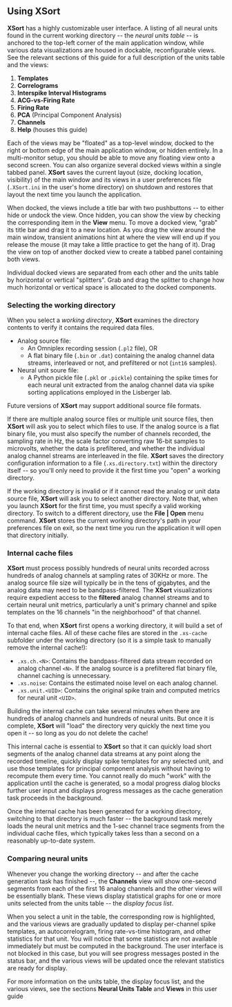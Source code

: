 ## Using XSort

**XSort** has a highly customizable user interface. A listing of all neural units found in the current working
directory -- the _neural units table_ -- is anchored to the top-left corner of the main application window, while
various data visualizations are housed in dockable, reconfigurable views. See the relevant sections of this guide for a
full description of the units table and the views:
1. **Templates**
2. **Correlograms**
3. **Interspike Interval Histograms**
4. **ACG-vs-Firing Rate**
5. **Firing Rate**
6. **PCA** (Principal Component Analysis)
7. **Channels**
8. **Help** (houses this guide)

Each of the views may be "floated" as a top-level window, docked to the right or bottom edge of the main application 
window, or hidden entirely. In a multi-monitor setup, you should be able to move any floating view onto a second screen.
You can also organize several docked views within a single tabbed panel. **XSort** saves the current layout (size,
docking location, visibility) of the main window and its views in a user preferences file (`.XSort.ini` in the user's 
home directory) on shutdown and restores that layout the next time you launch the application.

When docked, the views include a title bar with two pushbuttons -- to either hide or undock the view. Once hidden,
you can show the view by checking the corresponding item in the **View** menu. To move a docked view, "grab" its title
bar and drag it to a new location. As you drag the view around the main window, transient animations hint at where the
view will end up if you release the mouse (it may take a little practice to get the hang of it). Drag the view on top of
another docked view to create a tabbed panel containing both views. 

Individual docked views are separated from each other and the units table by horizontal or vertical "splitters". Grab 
and drag the splitter to change how much horizontal or vertical space is allocated to the docked components.

### Selecting the working directory
When you select a _working directory_, **XSort** examines the directory contents to verify it contains the required 
data files.
- Analog source file:
    - An Omniplex recording session (`.pl2` file), OR 
    - A flat binary file (`.bin` or `.dat`) containing the analog channel data streams, interleaved or not, and
      prefiltered or not (`int16` samples).
- Neural unit soure file:
    - A Python pickle file (`.pkl` or `.pickle`) containing the spike times for each neural unit extracted from the 
      analog channel data via spike sorting applications employed in the Lisberger lab.

Future versions of **XSort** may support additional source file formats.

If there are multiple analog source files or multiple unit source files, then **XSort** will ask you to select which 
files to use. If the analog source is a flat binary file, you must also specify the number of channels recorded, the 
sampling rate in Hz, the scale factor converting raw 16-bit samples to microvolts, whether the data is prefiltered, and 
whether the individual analog channel streams are interleaved in the file. **XSort** saves the directory configuration 
information to a file (`.xs.directory.txt`) within the directory itself -- so you'll only need to provide it the first 
time you "open" a working directory.

If the working directory is invalid or if it cannot read the analog or unit data source file, **XSort** will ask you to
select another directory. Note that, when you launch **XSort** for the first time, you must specify a valid working 
directory. To switch to a different directory, use the **File | Open** menu command. **XSort** stores the current 
working directory's path in your preferences file on exit, so the next time you run the application it will open that 
directory initially.

### Internal cache files
**XSort** must process possibly hundreds of neural units recorded across hundreds of analog channels at sampling rates 
of 30KHz or more. The analog source file size will typically be in the tens of gigabytes, and the analog data may need 
to be bandpass-filtered. The **XSort** visualizations require expedient access to the **filtered** analog channel 
streams and to certain neural unit metrics, particularly a unit's primary channel and spike templates on the 16 channels
"in the neighborhood" of that channel.

To that end, when **XSort** first opens a working directory, it will build a set of internal cache files. All of these
cache files are stored in the `.xs-cache` subfolder under the working directory (so it is a simple task to manually
remove the internal cache!):
- `.xs.ch.<N>`: Contains the bandpass-filtered data stream recorded on analog channel `<N>`. If the analog source is a
  prefiltered flat binary file, channel caching is unnecessary.
- `.xs.noise`: Contains the estimated noise level on each analog channel.
- `.xs.unit.<UID>`: Contains the original spike train and computed metrics for neural unit `<UID>`.

Building the internal cache can take several minutes when there are hundreds of analog channels and hundreds of neural 
units. But once it is complete, **XSort** will "load" the directory very quickly the next time you open it -- so long as
you do not delete the cache!

This internal cache is essential to **XSort** so that it can quickly load short segments of the analog channel data 
streams at any point along the recorded timeline, quickly display spike templates for any selected unit, and use those
templates for principal component analysis without having to recompute them every time. You cannot really do much "work"
with the application until the cache is generated, so a modal progress dialog blocks further user input and displays
progress messages as the cache generation task proceeds in the background.

Once the internal cache has been generated for a working directory, switching to that directory is much faster -- the
background task merely loads the neural unit metrics and the 1-sec channel trace segments from the individual cache
files, which typically takes less than a second on a reasonably up-to-date system.

### Comparing neural units
Whenever you change the working directory -- and after the cache generation task has finished --, the **Channels** view 
will show one-second segments from each of the first 16 analog channels and the other views will be essentially 
blank. These views display statistical graphs for one or more units selected from the units table -- the _display focus
list_.

When you select a unit in the table, the corresponding row is highlighted, and the various views are gradually updated
to display per-channel spike templates, an autocorrelogram, firing rate-vs-time histogram, and other statistics for that
unit. You will notice that some statistics are not available immediately but must be computed in the background. The 
user interface is not blocked in this case, but you will see progress messages posted in the status bar, and the 
various views will be updated once the relevant statistics are ready for display.

For more information on the units table, the display focus list, and the various views, see the sections **Neural Units 
Table** and **Views** in this user guide



